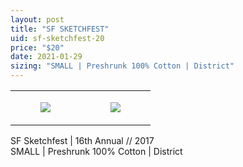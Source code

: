 ```yaml
---
layout: post
title: "SF SKETCHFEST"
uid: sf-sketchfest-20
price: "$20"
date: 2021-01-29
sizing: "SMALL | Preshrunk 100% Cotton | District"
---
```




<table style="width:100%;"><tr><td style="vertical-align:top;">
      <figure class="tmblr-full" data-orig-height="2048" data-orig-width="1365" data-orig-src="https://concertshirts.netlify.app/shirts/0545/0545-01.jpg"><img src="https://64.media.tumblr.com/56690be5132c7e30a01b62b11009275d/a2cee3810ef29385-a0/s540x810/9ddaa6fa7474f55a3c3db155e01259eb30163706.jpg" data-orig-height="2048" data-orig-width="1365" data-orig-src="https://concertshirts.netlify.app/shirts/0545/0545-01.jpg"/></figure></td>
    <td style="vertical-align:top;">
      <figure class="tmblr-full" data-orig-height="2048" data-orig-width="1365" data-orig-src="https://concertshirts.netlify.app/shirts/0545/0545-02.jpg"><img src="https://64.media.tumblr.com/4043e92c170363366749120a70a97c9b/a2cee3810ef29385-92/s540x810/9b0fb8761b3fd5c7e6ea943f7cf527e3034262bf.jpg" data-orig-height="2048" data-orig-width="1365" data-orig-src="https://concertshirts.netlify.app/shirts/0545/0545-02.jpg"/></figure></td>
  </tr></table><p>
  SF Sketchfest | 16th Annual // 2017<br/>SMALL | Preshrunk 100% Cotton | District
</p>
